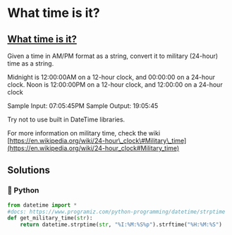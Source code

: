 # What time is it?

## [What time is it?](https://www.codewars.com/kata/57729a09914da60e17000329)

Given a time in AM/PM format as a string, convert it to military \(24-hour\) time as a string.

Midnight is 12:00:00AM on a 12-hour clock, and 00:00:00 on a 24-hour clock. Noon is 12:00:00PM on a 12-hour clock, and 12:00:00 on a 24-hour clock

Sample Input: 07:05:45PM Sample Output: 19:05:45

Try not to use built in DateTime libraries.

For more information on military time, check the wiki [https://en.wikipedia.org/wiki/24-hour\_clock\#Military\_time](https://en.wikipedia.org/wiki/24-hour_clock#Military_time)

## Solutions

### 🐍 Python

```python
from datetime import *
#docs: https://www.programiz.com/python-programming/datetime/strptime
def get_military_time(str):
    return datetime.strptime(str, "%I:%M:%S%p").strftime("%H:%M:%S")
```

